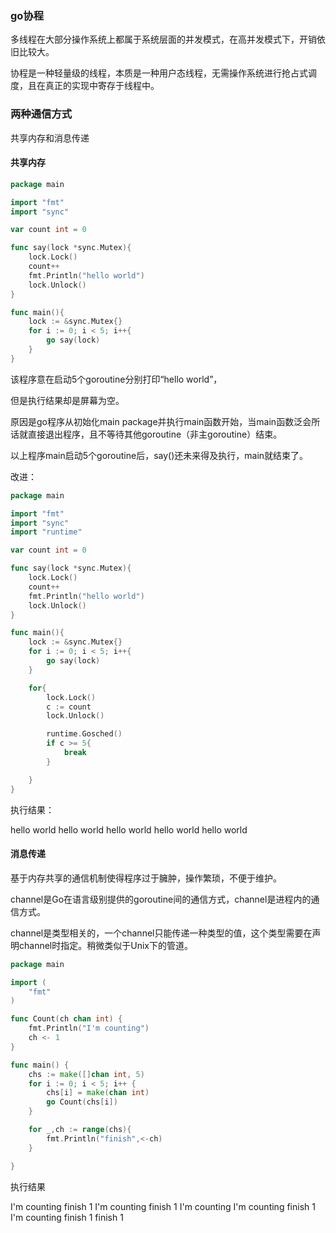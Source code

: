 ### go协程

多线程在大部分操作系统上都属于系统层面的并发模式，在高并发模式下，开销依旧比较大。

协程是一种轻量级的线程，本质是一种用户态线程，无需操作系统进行抢占式调度，且在真正的实现中寄存于线程中。



### 两种通信方式

共享内存和消息传递

#### 共享内存

```go
package main

import "fmt"
import "sync"

var count int = 0

func say(lock *sync.Mutex){
	lock.Lock()
	count++
	fmt.Println("hello world")
	lock.Unlock()
}

func main(){
	lock := &sync.Mutex{}
	for i := 0; i < 5; i++{
		go say(lock)
	}
}

```

该程序意在启动5个goroutine分别打印“hello world”，

但是执行结果却是屏幕为空。

原因是go程序从初始化main package并执行main函数开始，当main函数泛会所话就直接退出程序，且不等待其他goroutine（非主goroutine）结束。

以上程序main启动5个goroutine后，say()还未来得及执行，main就结束了。

改进：

```go
package main

import "fmt"
import "sync"
import "runtime"

var count int = 0

func say(lock *sync.Mutex){
	lock.Lock()
	count++
	fmt.Println("hello world")
	lock.Unlock()
}

func main(){
	lock := &sync.Mutex{}
	for i := 0; i < 5; i++{
		go say(lock)
	}

	for{
		lock.Lock()
		c := count
		lock.Unlock()

		runtime.Gosched()
		if c >= 5{
			break
		}

	}
}
```

执行结果：

hello world
hello world
hello world
hello world
hello world



#### 消息传递

基于内存共享的通信机制使得程序过于臃肿，操作繁琐，不便于维护。

channel是Go在语言级别提供的goroutine间的通信方式，channel是进程内的通信方式。

channel是类型相关的，一个channel只能传递一种类型的值，这个类型需要在声明channel时指定。稍微类似于Unix下的管道。



```go
package main

import (
	"fmt"
)

func Count(ch chan int) {
	fmt.Println("I'm counting")
	ch <- 1
}

func main() {
	chs := make([]chan int, 5)
	for i := 0; i < 5; i++ {
		chs[i] = make(chan int)
		go Count(chs[i])
	}

	for _,ch := range(chs){
		fmt.Println("finish",<-ch)
	}

}
```

执行结果

I'm counting
finish 1
I'm counting
finish 1
I'm counting
I'm counting
finish 1
I'm counting
finish 1
finish 1